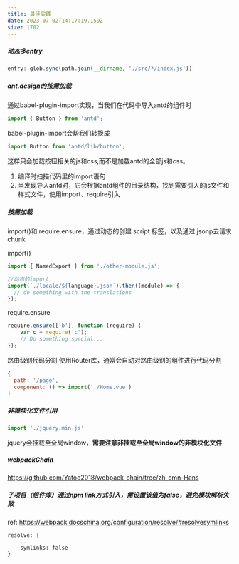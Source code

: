 ```yaml
---
title: 最佳实践
date: 2023-07-02T14:17:19.159Z
size: 1702
---
```

##### 动态多entry
```javascript
entry: glob.sync(path.join(__dirname, './src/*/index.js'))
```

##### ant.design的按需加载
通过babel-plugin-import实现，当我们在代码中导入antd的组件时
```js
import { Button } from 'antd';
```
babel-plugin-import会帮我们转换成
```js
import Button from 'antd/lib/button';
```  
这样只会加载按钮相关的js和css,而不是加载antd的全部js和css。

1. 编译时扫描代码里的import语句
2. 当发现导入antd时，它会根据antd组件的目录结构，找到需要引入的js文件和样式文件，使用import、require引入

##### 按需加载
import()和 require.ensure，通过动态的创建 script 标签，以及通过 jsonp去请求chunk

import()
```js
import { NamedExport } from './other-module.js';

//动态的import
import(`./locale/${language}.json`).then((module) => {
  // do something with the translations
});
```
require.ensure
```js
require.ensure(['b'], function (require) {
    var c = require('c');
    // Do something special...
});
```
路由级别代码分割
使用Router库，通常会自动对路由级别的组件进行代码分割
```js
{
  path: '/page',
  component: () => import('./Home.vue')
}
```

##### 非模块化文件引用
```javascript
import './jquery.min.js'
```
jquery会挂载至全局window，**需要注意非挂载至全局window的非模块化文件**

##### webpackChain
https://github.com/Yatoo2018/webpack-chain/tree/zh-cmn-Hans

##### 子项目（组件库）通过npm link方式引入，需设置该值为false，避免模块解析失败
ref: https://webpack.docschina.org/configuration/resolve/#resolvesymlinks
```
resolve: {
    ...
    symlinks: false
}
```
